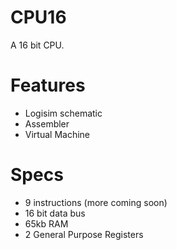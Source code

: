 # CPU16
A 16 bit CPU.

# Features

- Logisim schematic
- Assembler
- Virtual Machine

# Specs

- 9 instructions (more coming soon) 
- 16 bit data bus
- 65kb RAM
- 2 General Purpose Registers
